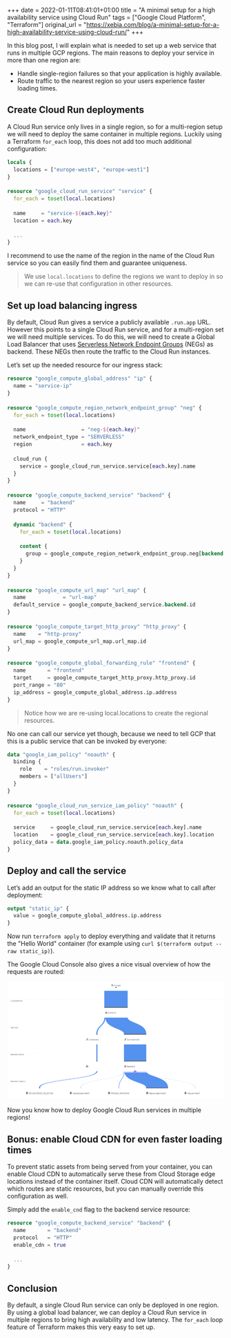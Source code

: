 +++
date = 2022-01-11T08:41:01+01:00
title = "A minimal setup for a high availability service using Cloud Run"
tags = ["Google Cloud Platform", "Terraform"]
original_url = "https://xebia.com/blog/a-minimal-setup-for-a-high-availability-service-using-cloud-run/"
+++

In this blog post, I will explain what is needed to set up a web service that runs in multiple GCP regions.
The main reasons to deploy your service in more than one region are:

* Handle single-region failures so that your application is highly available.
* Route traffic to the nearest region so your users experience faster loading times.

## Create Cloud Run deployments

A Cloud Run service only lives in a single region, so for a multi-region setup we will need to deploy the same container in multiple regions.
Luckily using a Terraform `for_each` loop, this does not add too much additional configuration:

```terraform
locals {
  locations = ["europe-west4", "europe-west1"]
}

resource "google_cloud_run_service" "service" {
  for_each = toset(local.locations)

  name     = "service-${each.key}"
  location = each.key

  ...
}
```

I recommend to use the name of the region in the name of the Cloud Run service so you can easily find them and guarantee uniqueness.

> We use `local.locations` to define the regions we want to deploy in so we can re-use that configuration in other resources.

## Set up load balancing ingress

By default, Cloud Run gives a service a publicly available `.run.app` URL.
However this points to a single Cloud Run service, and for a multi-region set we will need multiple services.
To do this, we will need to create a Global Load Balancer that uses [Serverless Network Endpoint Groups](https://cloud.google.com/load-balancing/docs/negs/serverless-neg-concepts) (NEGs) as backend.
These NEGs then route the traffic to the Cloud Run instances.

Let’s set up the needed resource for our ingress stack:

```terraform
resource "google_compute_global_address" "ip" {
  name = "service-ip"
}

resource "google_compute_region_network_endpoint_group" "neg" {
  for_each = toset(local.locations)

  name                  = "neg-${each.key}"
  network_endpoint_type = "SERVERLESS"
  region                = each.key

  cloud_run {
    service = google_cloud_run_service.service[each.key].name
  }
}

resource "google_compute_backend_service" "backend" {
  name     = "backend"
  protocol = "HTTP"

  dynamic "backend" {
    for_each = toset(local.locations)

    content {
      group = google_compute_region_network_endpoint_group.neg[backend.key].id
    }
  }
}

resource "google_compute_url_map" "url_map" {
  name            = "url-map"
  default_service = google_compute_backend_service.backend.id
}

resource "google_compute_target_http_proxy" "http_proxy" {
  name    = "http-proxy"
  url_map = google_compute_url_map.url_map.id
}

resource "google_compute_global_forwarding_rule" "frontend" {
  name       = "frontend"
  target     = google_compute_target_http_proxy.http_proxy.id
  port_range = "80"
  ip_address = google_compute_global_address.ip.address
}
```

> Notice how we are re-using local.locations to create the regional resources.

No one can call our service yet though, because we need to tell GCP that this is a public service that can be invoked by everyone:

```terraform
data "google_iam_policy" "noauth" {
  binding {
    role    = "roles/run.invoker"
    members = ["allUsers"]
  }
}

resource "google_cloud_run_service_iam_policy" "noauth" {
  for_each = toset(local.locations)

  service     = google_cloud_run_service.service[each.key].name
  location    = google_cloud_run_service.service[each.key].location
  policy_data = data.google_iam_policy.noauth.policy_data
}
```

## Deploy and call the service

Let’s add an output for the static IP address so we know what to call after deployment:

```terraform
output "static_ip" {
  value = google_compute_global_address.ip.address
}
```

Now run `terraform apply` to deploy everything and validate that it returns the "Hello World" container (for example using `curl $(terraform output --raw static_ip)`).

The Google Cloud Console also gives a nice visual overview of how the requests are routed:

![load-balancing-graph.png](./images/load-balancing-graph.png)

Now you know how to deploy Google Cloud Run services in multiple regions!

## Bonus: enable Cloud CDN for even faster loading times

To prevent static assets from being served from your container, you can enable Cloud CDN to automatically serve these from Cloud Storage edge locations instead of the container itself.
Cloud CDN will automatically detect which routes are static resources, but you can manually override this configuration as well.

Simply add the `enable_cnd` flag to the backend service resource:

```terraform
resource "google_compute_backend_service" "backend" {
  name       = "backend"
  protocol   = "HTTP"
  enable_cdn = true

  ...
}
```

## Conclusion

By default, a single Cloud Run service can only be deployed in one region.
By using a global load balancer, we can deploy a Cloud Run service in multiple regions to bring high availability and low latency.
The `for_each` loop feature of Terraform makes this very easy to set up.
